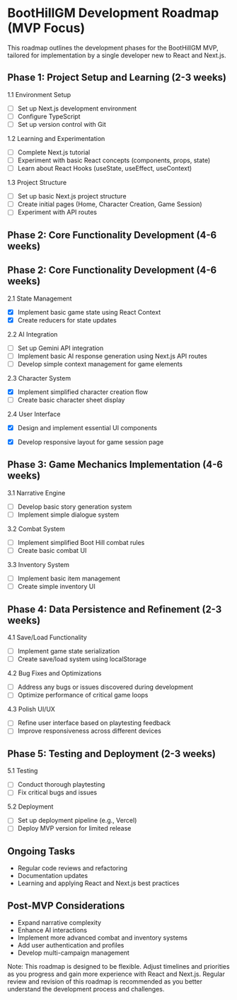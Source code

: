 # BootHillGM Development Roadmap (MVP Focus)

This roadmap outlines the development phases for the BootHillGM MVP, tailored for implementation by a single developer new to React and Next.js.

## Phase 1: Project Setup and Learning (2-3 weeks)

1.1 Environment Setup
- [ ] Set up Next.js development environment
- [ ] Configure TypeScript
- [ ] Set up version control with Git

1.2 Learning and Experimentation
- [ ] Complete Next.js tutorial
- [ ] Experiment with basic React concepts (components, props, state)
- [ ] Learn about React Hooks (useState, useEffect, useContext)

1.3 Project Structure
- [ ] Set up basic Next.js project structure
- [ ] Create initial pages (Home, Character Creation, Game Session)
- [ ] Experiment with API routes

## Phase 2: Core Functionality Development (4-6 weeks)

## Phase 2: Core Functionality Development (4-6 weeks)

2.1 State Management
- [x] Implement basic game state using React Context
- [x] Create reducers for state updates

2.2 AI Integration
- [ ] Set up Gemini API integration
- [ ] Implement basic AI response generation using Next.js API routes
- [ ] Develop simple context management for game elements

2.3 Character System
- [x] Implement simplified character creation flow
- [ ] Create basic character sheet display

2.4 User Interface
- [x] Design and implement essential UI components
- [x] Develop responsive layout for game session page


## Phase 3: Game Mechanics Implementation (4-6 weeks)

3.1 Narrative Engine
- [ ] Develop basic story generation system
- [ ] Implement simple dialogue system

3.2 Combat System
- [ ] Implement simplified Boot Hill combat rules
- [ ] Create basic combat UI

3.3 Inventory System
- [ ] Implement basic item management
- [ ] Create simple inventory UI

## Phase 4: Data Persistence and Refinement (2-3 weeks)

4.1 Save/Load Functionality
- [ ] Implement game state serialization
- [ ] Create save/load system using localStorage

4.2 Bug Fixes and Optimizations
- [ ] Address any bugs or issues discovered during development
- [ ] Optimize performance of critical game loops

4.3 Polish UI/UX
- [ ] Refine user interface based on playtesting feedback
- [ ] Improve responsiveness across different devices

## Phase 5: Testing and Deployment (2-3 weeks)

5.1 Testing
- [ ] Conduct thorough playtesting
- [ ] Fix critical bugs and issues

5.2 Deployment
- [ ] Set up deployment pipeline (e.g., Vercel)
- [ ] Deploy MVP version for limited release

## Ongoing Tasks
- Regular code reviews and refactoring
- Documentation updates
- Learning and applying React and Next.js best practices

## Post-MVP Considerations
- Expand narrative complexity
- Enhance AI interactions
- Implement more advanced combat and inventory systems
- Add user authentication and profiles
- Develop multi-campaign management

Note: This roadmap is designed to be flexible. Adjust timelines and priorities as you progress and gain more experience with React and Next.js. Regular review and revision of this roadmap is recommended as you better understand the development process and challenges.